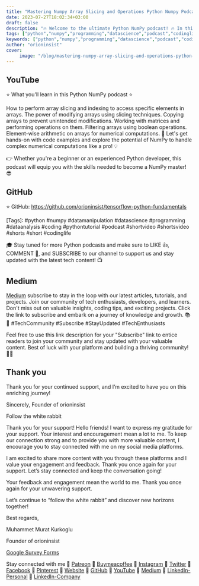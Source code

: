 ```yaml
---
title: "Mastering Numpy Array Slicing and Operations Python Numpy Podcast"
date: 2023-07-27T18:02:34+03:00
draft: false
description: "🔥 Welcome to the ultimate Python NumPy podcast! 🔥 In this video, we'll dive deep into mastering NumPy array slicing, indexing, and various array operations for efficient data manipulation. 🚀"
tags: ["python","numpy","programming","datascience","podcast","codinglife","short","shorts","youtube"]
keywords: ["python","numpy","programming","datascience","podcast","codinglife","short","shorts","youtube"]
author: "orioninsist"
cover:
     image: "/blog/mastering-numpy-array-slicing-and-operations-python-numpy-podcast.png"
---
```


## YouTube
⭐ What you'll learn in this Python NumPy podcast ⭐

How to perform array slicing and indexing to access specific elements in arrays.
The power of modifying arrays using slicing techniques.
Copying arrays to prevent unintended modifications.
Working with matrices and performing operations on them.
Filtering arrays using boolean operations.
Element-wise arithmetic on arrays for numerical computations.
📝 Let's get hands-on with code examples and explore the potential of NumPy to handle complex numerical computations like a pro! 💡

👉 Whether you're a beginner or an experienced Python developer, this podcast will equip you with the skills needed to become a NumPy master! 😎
## GitHub
⭐ GitHub: https://github.com/orioninsist/tensorflow-python-fundamentals

[Tags]: #python  #numpy  #datamanipulation  #datascience  #programming  #dataanalysis  #coding  #pythontutorial #podcast #shortvideo #shortsvideo #shorts #short #codinglife 

🎓 Stay tuned for more Python podcasts and make sure to LIKE 👍, COMMENT 💬, and SUBSCRIBE to our channel to support us and stay updated with the latest tech content! 📺

## Medium
[Medium](https://orioninsist.dev/subscribe) subscribe to stay in the loop with our latest articles, tutorials, and projects. Join our community of tech enthusiasts, developers, and learners. Don't miss out on valuable insights, coding tips, and exciting projects. Click the link to subscribe and embark on a journey of knowledge and growth. 📚🚀 #TechCommunity #Subscribe #StayUpdated #TechEnthusiasts

Feel free to use this link description for your "Subscribe" link to entice readers to join your community and stay updated with your valuable content. Best of luck with your platform and building a thriving community! 📝✨

## Thank you

Thank you for your continued support, and I’m excited to have you on this enriching journey!

Sincerely, Founder of orioninsist

Follow the white rabbit

Thank you for your support! Hello friends! I want to express my gratitude for your support. Your interest and encouragement mean a lot to me. To keep our connection strong and to provide you with more valuable content, I encourage you to stay connected with me on my social media platforms.

I am excited to share more content with you through these platforms and I value your engagement and feedback. Thank you once again for your support. Let’s stay connected and keep the conversation going!

Your feedback and engagement mean the world to me. Thank you once again for your unwavering support.

Let’s continue to “follow the white rabbit” and discover new horizons together!

Best regards,

Muhammet Murat Kurkoglu

Founder of orioninsist

[Google Survey Forms]()

Stay connected with me 🔗 [Patreon](https://www.patreon.com/orioninsist) 🔗 [Buymeacoffee](https://www.buymeacoffee.com/orioninsist) 🔗 [Instagram](https://www.instagram.com/insistorion/) 🔗 [Twitter](https://twitter.com/InsistOrion) 🔗 [Facebook](https://www.facebook.com/insistorion) 🔗 [Pinterest](https://www.pinterest.com/orioninsist/) 🔗 [Website](https://orioninsist.org/) 🔗 [GitHub](https://github.com/orioninsist) 🔗 [YouTube](https://www.youtube.com/@orioninsist-official/) 🔗 [Medium](https://orioninsist.dev/) 🔗 [LinkedIn-Personal](https://www.linkedin.com/in/muhammet-murat-kurkoglu/) 🔗 [LinkedIn-Company](https://www.linkedin.com/company/orioninsist/)